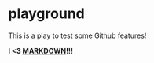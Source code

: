 playground
==========

This is a play to test some Github features!

**I <3 [MARKDOWN][markdown cheatsheet]!!!**

[markdown cheatsheet]: https://github.com/adam-p/markdown-here/wiki/Markdown-Cheatsheet#wiki-links
